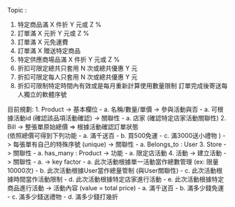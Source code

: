 Topic :
1. 特定商品滿 X 件折 Y 元或 Z %
2. 訂單滿 X 元折 Y 元或 Z %
3. 訂單滿 X 元免運費
4. 訂單滿 X 贈送特定商品
5. 特定供應商場品滿 X 件折 Y 元或 Z %
6. 折扣可限定總共只套用 N 次或總共優惠 Y 元
7. 折扣可限定每人只套用 N 次或總共優惠 Y 元
8. 折扣可限制特定時間內有效或是每月重新計算使用數量限制
訂單完成後寄送每人獨立的軟體序號

目前規劃:
	1. Product -> 基本欄位 
	                   - a. 名稱/數量/單價
	              -> 參與活動與否
	                 - a. 可根據活動id (確認該品項活動確認)
	              -> 關聯性 
	                 - a.  店家 (確認特定店家活動關聯性)
	2. Bill -> 整張單原始總價 => 根據活動確認訂單狀態  
	          (依照總價可得到下列功能
		 - a. 滿千送百
		 - b. 買500免運
		 - c.  滿3000送小禮物 )
	      -> 每張單有自己的特殊序號 (unique)
	       -> 關聯性
	          - a.  Belongs_to : User 
	3. Store -> 關聯性
	          - a. has_many : Product 
	           -> 功能
	          - a. 限定店活動
	4. 活動 -> 建立活動
	         -> 關聯性 
	          - a.
	         -> key factor
		 - a. 此次活動根據單一活動當作總數管理 (ex: 限量10000次)
		 - b. 此次活動根據User當作總量管制 (與User關聯性)
		 - c. 此次活動根據時間當作活動限制 
		 - d. 此次活動根據特定店家進行活動
	            - e. 此次活動根據特定商品進行活動
	          -> 活動內容 (value = total price)
	           - a.  滿千送百 
	           - b.  滿多少錢免運
	           - c.  滿多少錢送禮物
            - d.  滿多少錢打幾折
